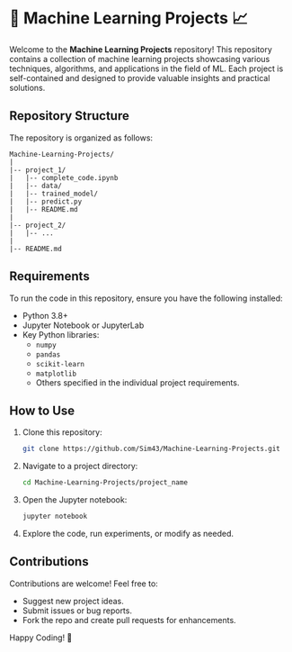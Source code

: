 # 🤖 Machine Learning Projects 📈 

Welcome to the **Machine Learning Projects** repository! This repository contains a collection of machine learning projects showcasing various techniques, algorithms, and applications in the field of ML. Each project is self-contained and designed to provide valuable insights and practical solutions.

## Repository Structure

The repository is organized as follows:

```
Machine-Learning-Projects/
|
|-- project_1/
|   |-- complete_code.ipynb
|   |-- data/
|   |-- trained_model/
|   |-- predict.py
|   |-- README.md
|
|-- project_2/
|   |-- ...
|
|-- README.md
```

## Requirements

To run the code in this repository, ensure you have the following installed:

- Python 3.8+
- Jupyter Notebook or JupyterLab
- Key Python libraries:
  - `numpy`
  - `pandas`
  - `scikit-learn`
  - `matplotlib`
  - Others specified in the individual project requirements.

## How to Use

1. Clone this repository:
   ```bash
   git clone https://github.com/Sim43/Machine-Learning-Projects.git
   ```

2. Navigate to a project directory:
   ```bash
   cd Machine-Learning-Projects/project_name
   ```

3. Open the Jupyter notebook:
   ```bash
   jupyter notebook
   ```

4. Explore the code, run experiments, or modify as needed.

## Contributions

Contributions are welcome! Feel free to:

- Suggest new project ideas.
- Submit issues or bug reports.
- Fork the repo and create pull requests for enhancements.

Happy Coding! 🚀
